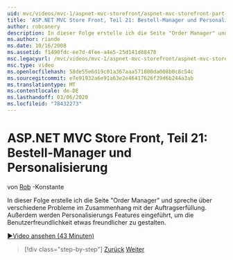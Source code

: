 ```yaml
---
uid: mvc/videos/mvc-1/aspnet-mvc-storefront/aspnet-mvc-storefront-part-21-order-manager-and-personalization
title: 'ASP.NET MVC Store Front, Teil 21: Bestell-Manager und Personalisierung | Microsoft-Dokumentation'
author: robconery
description: In dieser Folge erstelle ich die Seite "Order Manager" und spreche über verschiedene Probleme im Zusammenhang mit der Auftragserfüllung. Zusätzlich werden die Personalisierungs Features eingeführt...
ms.author: riande
ms.date: 10/16/2008
ms.assetid: f1490fdc-ee7d-4fee-a4e5-25d141d88478
msc.legacyurl: /mvc/videos/mvc-1/aspnet-mvc-storefront/aspnet-mvc-storefront-part-21-order-manager-and-personalization
msc.type: video
ms.openlocfilehash: 58de55e6d19c01a367aaa571800da008b0c8c54c
ms.sourcegitcommit: e7e91932a6e91a63e2e46417626f39d6b244a3ab
ms.translationtype: MT
ms.contentlocale: de-DE
ms.lasthandoff: 03/06/2020
ms.locfileid: "78432273"
---
```

# <a name="aspnet-mvc-storefront-part-21-order-manager-and-personalization"></a>ASP.NET MVC Store Front, Teil 21: Bestell-Manager und Personalisierung

von [Rob](https://github.com/robconery) -Konstante

In dieser Folge erstelle ich die Seite "Order Manager" und spreche über verschiedene Probleme im Zusammenhang mit der Auftragserfüllung. Außerdem werden Personalisierungs Features eingeführt, um die Benutzerfreundlichkeit etwas freundlicher zu gestalten.

[&#9654;Video ansehen (43 Minuten)](https://channel9.msdn.com/Blogs/ASP-NET-Site-Videos/aspnet-mvc-storefront-part-21-order-manager-and-personalization)

> [!div class="step-by-step"]
> [Zurück](aspnet-mvc-storefront-part-20-logging.md)
> [Weiter](aspnet-mvc-storefront-part-22-restructuring-rerouting-and-paypal.md)
